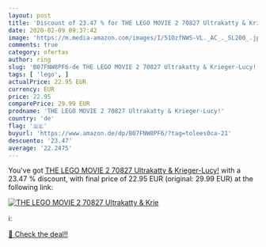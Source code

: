 ```yaml
---
layout: post
title: 'Discount of 23.47 % for THE LEGO MOVIE 2 70827 Ultrakatty & Krie'
date: 2020-02-09 09:37:42
image: 'https://m.media-amazon.com/images/I/51OzfNWS-VL._AC_._SL200_.jpg'
comments: true
category: ofertas
author: ring
slug: 'B07FNW8PF6-de THE LEGO MOVIE 2 70827 Ultrakatty & Krieger-Lucy!'
tags: [ 'lego', ]
actualPrice: 22.95 EUR
currency: EUR
price: 22.95
comparePrice: 29.99 EUR
prodname: 'THE LEGO MOVIE 2 70827 Ultrakatty & Krieger-Lucy!'
country: 'de'
flag: '🇩🇪'
buyurl: 'https://www.amazon.de/dp/B07FNW8PF6/?tag=tolees0ca-21'
descuento: '23.47'
average: '22.2475'
---
```


You've got [THE LEGO MOVIE 2 70827 Ultrakatty & Krieger-Lucy!](https://www.amazon.de/dp/B07FNW8PF6/?tag=tolees0ca-21) with a  23.47 % discount, with final price of 22.95 EUR (original: 29.99 EUR) at the following link:

[![THE LEGO MOVIE 2 70827 Ultrakatty & Krie](https://m.media-amazon.com/images/I/51OzfNWS-VL._AC_._SL200_.jpg)](https://www.amazon.de/dp/B07FNW8PF6/?tag=tolees0ca-21)

ℹ️:


[🛒 Check the deal!!](https://www.amazon.de/dp/B07FNW8PF6/?tag=tolees0ca-21)
